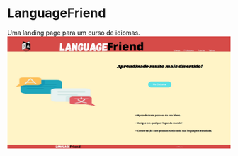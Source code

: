 # LanguageFriend
Uma landing page para um curso de idiomas.
<img src="https://github.com/izzie-max/LanguageFriend/blob/main/imagens/landing.jpg?raw=true">
